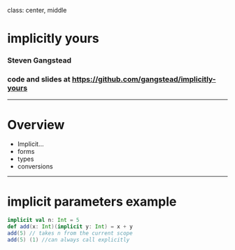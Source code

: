 class: center, middle

# implicitly yours
### Steven Gangstead
### code and slides at https://github.com/gangstead/implicitly-yours

---

# Overview

- Implicit…
- forms
- types
- conversions

---

# implicit parameters example

```scala
implicit val n: Int = 5
def add(x: Int)(implicit y: Int) = x + y
add(5) // takes n from the current scope
add(5) (1) //can always call explicitly
```
